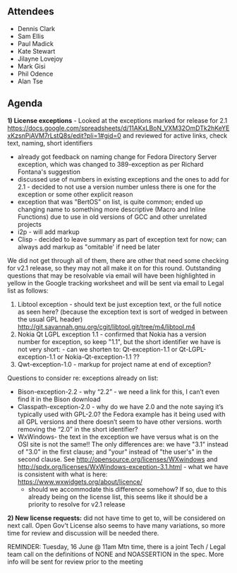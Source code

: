 ## Attendees

  - Dennis Clark
  - Sam Ellis
  - Paul Madick
  - Kate Stewart
  - Jilayne Lovejoy
  - Mark Gisi
  - Phil Odence
  - Alan Tse

## Agenda

**1) License exceptions** - Looked at the exceptions marked for release
for 2.1
<https://docs.google.com/spreadsheets/d/11AKxLBoN_VXM32OmDTk2hKeYExKzsnPjAVM7rLstQ8s/edit?pli=1#gid=0>
and reviewed for active links, check text, naming, short identifiers

  - already got feedback on naming change for Fedora Directory Server
    exception, which was changed to 389-exception as per Richard
    Fontana's suggestion
  - discussed use of numbers in existing exceptions and the ones to add
    for 2.1 - decided to not use a version number unless there is one
    for the exception or some other explicit reason
  - exception that was "BertOS" on list, is quite common; ended up
    changing name to something more descriptive (Macro and Inline
    Functions) due to use in old versions of GCC and other unrelated
    projects
  - i2p - will add markup
  - Clisp - decided to leave summary as part of exception text for now;
    can always add markup as "omitable' if need be later

We did not get through all of them, there are other that need some
checking for v2.1 release, so they may not all make it on for this
round. Outstanding questions that may be resolvable via email will have
been highlighted in yellow in the Google tracking worksheet and will be
sent via email to Legal list as follows:

1.  Libtool exception - should text be just exception text, or the full
    notice as seen here? (because the exception text is sort of wedged
    in between the usual GPL header)
    <http://git.savannah.gnu.org/cgit/libtool.git/tree/m4/libtool.m4>
2.  Nokia Qt LGPL exception 1.1 - confirmed that Nokia has a version
    number for exception, so keep "1.1", but the short identifier we
    have is not very short: - can we shorten to: Qt-exception-1.1 or
    Qt-LGPL-exception-1.1 or Nokia-Qt-exception-1.1 ??
3.  Qwt-exception-1.0 - markup for project name at end of exception?

Questions to consider re: exceptions already on list:

  - Bison-exception-2.2 - why “2.2” - we need a link for this, I can’t
    even find it in the Bison download
  - Classpath-exception-2.0 - why do we have 2.0 and the note saying
    it’s typically used with GPL-2.0? the Fedora example has it being
    used with all GPL versions and there doesn’t seem to have other
    versions. worth removing the “2.0” in the short identifier?
  - WxWindows- the text in the exception we have versus what is on the
    OSI site is not the same\!\! The only differences are: we have "3.1"
    instead of "3.0" in the first clause; and "your" instead of "the
    user's" in the second clause. See
    <http://opensource.org/licenses/WXwindows> and
    <http://spdx.org/licenses/WxWindows-exception-3.1.html> - what we
    have is consistent with what is here:
    <https://www.wxwidgets.org/about/licence/>
      - should we accommodate this difference somehow? If so, due to
        this already being on the license list, this seems like it
        should be a priority to resolve for v2.1 release

**2) New license requests:** did not have time to get to, will be
considered on next call. Open Gov't License also seems to have many
variations, so more time for review and discussion will be needed there.

REMINDER: Tuesday, 16 June @ 11am Mtn time, there is a joint Tech /
Legal team call on the definitions of NONE and NOASSERTION in the spec.
More info will be sent for review prior to the meeting
